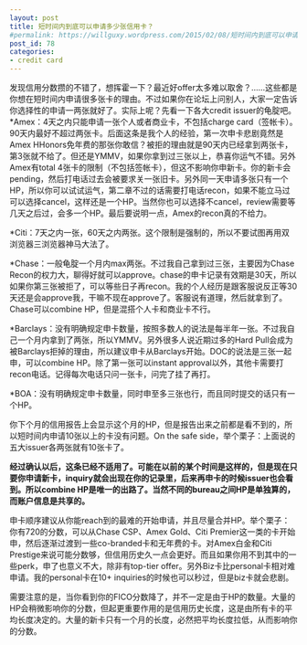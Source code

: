 ```yaml
---
layout: post
title: 短时间内到底可以申请多少张信用卡？
#permalink: https://willguxy.wordpress.com/2015/02/08/短时间内到底可以申请多少张信用卡？/index.html
post_id: 78
categories: 
- credit card
---
```


发现信用分数攒的不错了，想挥霍一下？最近好offer太多难以取舍？……这些都是你想在短时间内申请很多张卡的理由。不过如果你在论坛上问别人，大家一定告诉你选择性的申请一两张就好了。实际上呢？先看一下各大credit issuer的龟腚吧。*Amex：4天之内只能申请一张个人或者商业卡，不包括charge card（签帐卡）。90天内最好不超过两张卡。后面这条是我个人的经验，第一次申卡悲剧竟然是Amex HHonors免年费的那张你敢信？被拒的理由就是90天内已经拿到两张卡，第3张就不给了。但还是YMMV，如果你拿到过三张以上，恭喜你运气不错。另外Amex有total 4张卡的限制（不包括签帐卡），但这不影响你申新卡。你的新卡会pending，然后打电话过去会被要求关一张旧卡。另外同一天申请多张只有一个HP，所以你可以试试运气，第二章不过的话需要打电话recon，如果不能立马过可以选择cancel，这样还是一个HP。当然你也可以选择不cancel，review需要等几天之后过，会多一个HP。最后要说明一点，Amex的recon真的不给力。

	
*Citi：7天之内一张，60天之内两张。这个限制是强制的，所以不要试图再用双浏览器三浏览器神马大法了。

	
*Chase：一般龟腚一个月内max两张。不过我自己拿到过三张，主要因为Chase Recon的权力大，聊得好就可以approve。chase的申卡记录有效期是30天，所以如果你第三张被拒了，可以等些日子再recon。我的个人经历是跟客服说反正等30天还是会approve我，干嘛不现在approve了。客服说有道理，然后就拿到了。Chase可以combine HP，但是混搭个人卡和商业卡不行。

	
*Barclays：没有明确规定申卡数量，按照多数人的说法是每半年一张。不过我自己一个月内拿到了两张，所以YMMV。另外很多人说近期过多的Hard Pull会成为被Barclays拒掉的理由，所以建议申卡从Barclays开始。DOC的说法是三张一起申，可以combine HP。除了第一张可以instant approval以外，其他卡需要打recon电话。记得每次电话只问一张卡，问完了挂了再打。

	
*BOA：没有明确规定申卡数量，同时申至多三张也行，而且同时提交的话只有一个HP。

你下个月的信用报告上会显示这个月的HP，但是报告出来之前都是看不到的，所以短时间内申请10张以上的卡没有问题。On the safe side，举个栗子：上面说的五大issuer各两张就有10张卡了。


**经过确认以后，这条已经不适用了。可能在以前的某个时间是这样的，但是现在只要你申请新卡，inquiry就会出现在你的记录里，后来再申卡的时候issuer也会看到。所以combine HP是唯一的出路了。当然不同的bureau之间HP是单独算的，而账户信息是共享的。**


申卡顺序建议从你能reach到的最难的开始申请，并且尽量合并HP。举个栗子：你有720的分数，可以从Chase CSP、Amex Gold、Citi Premier这一类的卡开始申，然后逐渐过渡到一些co-branded卡和无年费的卡。对Amex白金和Citi Prestige来说可能分数够，但信用历史久一点会更好。而且如果你用不到其中的一些perk，申了也意义不大，除非有top-tier offer。另外Biz卡比personal卡相对难申请。我的personal卡在10+ inquiries的时候也可以秒过，但是biz卡就会悲剧。

需要注意的是，当你看到你的FICO分数降了，并不一定是由于HP的数量。大量的HP会稍微影响你的分数，但起更重要作用的是信用历史长度，这是由所有卡的平均长度决定的。大量的新卡只有一个月的长度，必然把平均长度拉低，从而影响你的分数。